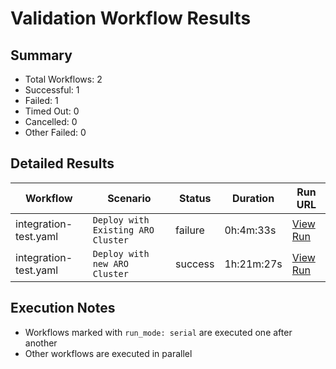# Validation Workflow Results

## Summary
- Total Workflows: 2
- Successful: 1
- Failed: 1
- Timed Out: 0
- Cancelled: 0
- Other Failed: 0

## Detailed Results

| Workflow | Scenario | Status | Duration | Run URL |
|----------|----------|---------|-----------|----------|
| integration-test.yaml | `Deploy with Existing ARO Cluster` | failure | 0h:4m:33s | [View Run](https://github.com/WASdev/azure.liberty.aro/actions/runs/17721983157) |
| integration-test.yaml | `Deploy with new ARO Cluster` | success | 1h:21m:27s | [View Run](https://github.com/WASdev/azure.liberty.aro/actions/runs/17722060953) |


## Execution Notes
- Workflows marked with `run_mode: serial` are executed one after another
- Other workflows are executed in parallel
